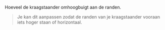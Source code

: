 
Hoeveel de kraagstaander omhoogbuigt aan de randen.

> Je kan dit aanpassen zodat de randen van je kraagstaander vooraan iets hoger staan of horizontaal.